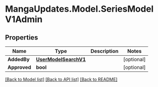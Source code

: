 # MangaUpdates.Model.SeriesModelV1Admin

## Properties

Name | Type | Description | Notes
------------ | ------------- | ------------- | -------------
**AddedBy** | [**UserModelSearchV1**](UserModelSearchV1.md) |  | [optional] 
**Approved** | **bool** |  | [optional] 

[[Back to Model list]](../README.md#documentation-for-models) [[Back to API list]](../README.md#documentation-for-api-endpoints) [[Back to README]](../README.md)

